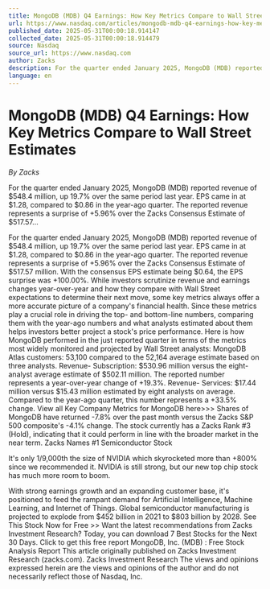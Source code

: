 ```yaml
---
title: MongoDB (MDB) Q4 Earnings: How Key Metrics Compare to Wall Street Estimates
url: https://www.nasdaq.com/articles/mongodb-mdb-q4-earnings-how-key-metrics-compare-wall-street-estimates
published_date: 2025-05-31T00:00:18.914147
collected_date: 2025-05-31T00:00:18.914479
source: Nasdaq
source_url: https://www.nasdaq.com
author: Zacks
description: For the quarter ended January 2025, MongoDB (MDB) reported revenue of $548.4 million, up 19.7% over the same period last year. EPS came in at $1.28, compared to $0.86 in the year-ago quarter. The reported revenue represents a surprise of +5.96% over the Zacks Consensus Estimate of $517.57...
language: en
---
```


# MongoDB (MDB) Q4 Earnings: How Key Metrics Compare to Wall Street Estimates

*By Zacks*

For the quarter ended January 2025, MongoDB (MDB) reported revenue of $548.4 million, up 19.7% over the same period last year. EPS came in at $1.28, compared to $0.86 in the year-ago quarter. The reported revenue represents a surprise of +5.96% over the Zacks Consensus Estimate of $517.57...

For the quarter ended January 2025, MongoDB (MDB) reported revenue of $548.4 million, up 19.7% over the same period last year. EPS came in at $1.28, compared to $0.86 in the year-ago quarter. The reported revenue represents a surprise of +5.96% over the Zacks Consensus Estimate of $517.57 million. With the consensus EPS estimate being $0.64, the EPS surprise was +100.00%. 
 While investors scrutinize revenue and earnings changes year-over-year and how they compare with Wall Street expectations to determine their next move, some key metrics always offer a more accurate picture of a company's financial health. Since these metrics play a crucial role in driving the top- and bottom-line numbers, comparing them with the year-ago numbers and what analysts estimated about them helps investors better project a stock's price performance. Here is how MongoDB performed in the just reported quarter in terms of the metrics most widely monitored and projected by Wall Street analysts: MongoDB Atlas customers: 53,100 compared to the 52,164 average estimate based on three analysts. Revenue- Subscription: $530.96 million versus the eight-analyst average estimate of $502.11 million. The reported number represents a year-over-year change of +19.3%. Revenue- Services: $17.44 million versus $15.43 million estimated by eight analysts on average. Compared to the year-ago quarter, this number represents a +33.5% change. View all Key Company Metrics for MongoDB here&gt;&gt;&gt; Shares of MongoDB have returned -7.8% over the past month versus the Zacks S&amp;P 500 composite's -4.1% change. The stock currently has a Zacks Rank #3 (Hold), indicating that it could perform in line with the broader market in the near term. 
Zacks Names #1 Semiconductor Stock 
 
It's only 1/9,000th the size of NVIDIA which skyrocketed more than +800% since we recommended it. NVIDIA is still strong, but our new top chip stock has much more room to boom. 
 
With strong earnings growth and an expanding customer base, it's positioned to feed the rampant demand for Artificial Intelligence, Machine Learning, and Internet of Things. Global semiconductor manufacturing is projected to explode from $452 billion in 2021 to $803 billion by 2028. See This Stock Now for Free &gt;&gt; Want the latest recommendations from Zacks Investment Research? Today, you can download 7 Best Stocks for the Next 30 Days. Click to get this free report MongoDB, Inc. (MDB) : Free Stock Analysis Report This article originally published on Zacks Investment Research (zacks.com). Zacks Investment Research 
 The views and opinions expressed herein are the views and opinions of the author and do not necessarily reflect those of Nasdaq, Inc.